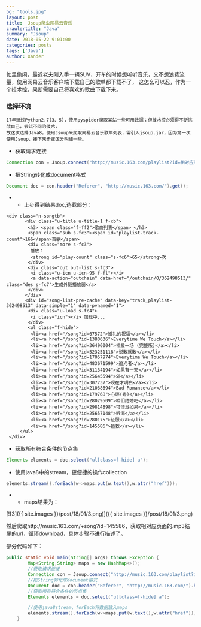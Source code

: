 ```yaml
---
bg: "tools.jpg"
layout: post
title:  Jsoup爬虫网易云音乐
crawlertitle: "Java"
summary: "Jsoup"
date: 2018-05-22 9:01:00
categories: posts
tags: ['Java']
author: Xander
---
```


忙里偷闲，最近老夫刚入手一辆SUV，开车的时候想听听音乐，又不想浪费流量，使用网易云音乐客户端下载自己的歌单都下载不了，
这怎么可以忍，作为一个技术控，果断需要自己将喜欢的歌曲下载下来。


### 选择环境

```text
17年玩过Python2.7(3、5)，使用pyspider爬取某站一些可用数据；但技术控必须得不断挑战自己，尝试不同的技术，
故这次选择Java8，使用Jsoup来爬取网易云音乐歌单列表，需引入jsoup.jar，因为第一次使用Jsoup，接下来步骤区分明细一些。
```

* 获取请求连接
```java
Connection con = Jsoup.connect("http://music.163.com/playlist?id=相对应歌单id");
```

* 把String转化成document格式
```java
Document doc = con.header("Referer", "http://music.163.com/").get();
```

* * 上步得到结果doc,选截部分：
```text
<div class="n-songtb"> 
       <div class="u-title u-title-1 f-cb"> 
        <h3> <span class="f-ff2">歌曲列表</span> </h3> 
        <span class="sub s-fc3"><span id="playlist-track-count">166</span>首歌</span> 
        <div class="more s-fc3">
         播放：
         <strong id="play-count" class="s-fc6">65</strong>次
        </div> 
        <div class="out out-list s-fc3"> 
         <i class="u-icn u-icn-95 f-fl"></i> 
         <a data-action="outchain" data-href="/outchain/0/362498513/" class="des s-fc7">生成外链播放器</a> 
        </div> 
       </div> 
       <div id="song-list-pre-cache" data-key="track_playlist-362498513" data-simple="1" data-pvnamed="1"> 
        <div class="u-load s-fc4">
         <i class="icn"></i> 加载中...
        </div> 
        <ul class="f-hide">
         <li><a href="/song?id=67572">婚礼的祝福</a></li>
         <li><a href="/song?id=1380636">Everytime We Touch</a></li>
         <li><a href="/song?id=36496004">相爱一场 (完整版)</a></li>
         <li><a href="/song?id=523251118">说散就散</a></li>
         <li><a href="/song?id=17057974">Everytime We Touch</a></li>
         <li><a href="/song?id=483671599">追光者</a></li>
         <li><a href="/song?id=31134194">如果有一天</a></li>
         <li><a href="/song?id=25645594">와</a></li>
         <li><a href="/song?id=307737">现在才明白</a></li>
         <li><a href="/song?id=21038694">Bad Romance</a></li>
         <li><a href="/song?id=179768">心碎(粤)</a></li>
         <li><a href="/song?id=28029509">咱们结婚吧</a></li>
         <li><a href="/song?id=29814898">可惜没如果</a></li>
         <li><a href="/song?id=25657148">听海</a></li>
         <li><a href="/song?id=280175">征服</a></li>
         <li><a href="/song?id=145586">拯救</a></li>
     </ul>
 </div>
```

* 获取所有符合条件的节点集
```java 
Elements elements = doc.select("ul[class=f-hide] a");
```

* 使用java8中的stream，更便捷的操作collection
```java 
elements.stream().forEach(w->maps.put(w.text(),w.attr("href")));
```

* * maps结果为：

[![3]({{ site.images }}/post/18/01/3.png)]({{ site.images }}/post/18/01/3.png)

然后爬取http://music.163.com/+song?id=145586，获取相对应页面的.mp3结尾的url，循环download，具体步骤不进行描述了。

部分代码如下：
```java 
public static void main(String[] args) throws Exception {
        Map<String,String> maps = new HashMap<>();
        //获取请求连接
        Connection con = Jsoup.connect("http://music.163.com/playlist?id=362498513");
        //把String转化成document格式
        Document doc = con.header("Referer", "http://music.163.com/").header("Host", "music.163.com").get();
        //获取所有符合条件的节点集
        Elements elements = doc.select("ul[class=f-hide] a");

        //使用java8stream、forEach将数据放入maps
        elements.stream().forEach(w->maps.put(w.text(),w.attr("href")));
    }
```








